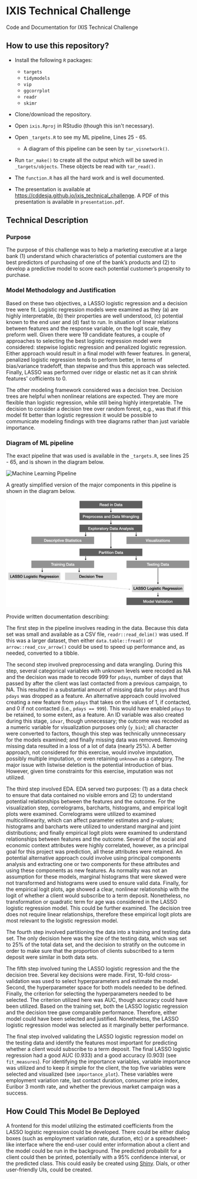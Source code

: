 # IXIS Technical Challenge
 Code and Documentation for IXIS Technical Challenge
 

## How to use this repository?
* Install the following `R` packages:
  - `targets`
  - `tidymodels`
  - `vip`
  - `ggcorrplot`
  - `readr`
  - `skimr`
 
* Clone/download the repository.

* Open `ixis.Rproj` in RStudio (though this isn't necessary).

* Open `_targets.R` to see my ML pipeline, Lines 25 - 65.
  - A diagram of this pipeline can be seen by `tar_visnetwork()`.
    
* Run `tar_make()` to create all the output which will be saved in `_targets/objects`. These objects be read with `tar_read()`. 

* The `function.R` has all the hard work and is well documented. 

* The presentation is available at https://cddesja.github.io/ixis_technical_challenge. A PDF of this presentation is available in `presentation.pdf`.

## Technical Description

### Purpose
The purpose of this challenge was to help a marketing executive at a large bank (1) understand which characteristics of potential customers are the best predictors of purchasing of one of the bank’s products and (2) to develop a predictive model to score each potential customer’s propensity to purchase. 

### Model Methodology and Justification
Based on these two objectives, a LASSO logistic regression and a decision tree were fit. Logistic regression models were examined as they (a) are highly interpretable, (b) their properties are well understood, (c) potential known to the end user and (d) fast to run. In situation of linear relations between features and the response variable, on the logit scale, they preform well. Given there were 19 candidate features, a couple of approaches to selecting the best logistic regression model were considered: stepwise logistic regression and penalized logistic regression. Either approach would result in a final model with fewer features. In general, penalized logistic regression tends to perform better, in terms of bias/variance tradefoff, than stepwise and thus this approach was selected. Finally, LASSO was performed over ridge or elastic net as it can shrink features' cofficients to 0. 

The other modeling framework considered was a decision tree. Decision trees are helpful when nonlinear relations are expected. They are more flexible than logistic regression, while still being highly interpretable. The decision to consider a decision tree over random forest, e.g., was that if this model fit better than logistic regression it would be possible to communicate modeling findings with tree diagrams rather than just variable importance. 

### Diagram of ML pipeline

The exact pipeline that was used is available in the `_targets.R`, see lines 25 - 65, and is shown in the diagram below.

![Machine Learning Pipeline](ml_pipeline.png)

A greatly simplified version of the major components in this pipeline is shown in the diagram below.

![Simplified Pipeline](simplified_pipeline.png)

Provide written documentation describing:

The first step in the pipeline involves reading in the data. Because this data set was small and available as a CSV file, `readr::read_delim()` was used. If this was a larger dataset, then either `data.table::fread()` or `arrow::read_csv_arrow()` could be used to speed up performance and, as needed, converted to a tibble.

The second step involved preprocessing and data wrangling. During this step, several categorical variables with unknown levels were recoded as NA and the decision was made to recode 999 for `pdays`, number of days that passed by after the client was last contacted from a previous campaign, to NA. This resulted in a substantial amount of missing data for `pdays` and thus `pdays` was dropped as a feature. An alternative approach could involved creating a new feature from `pdays` that takes on the values of 1, if contacted, and 0 if not contacted (i.e., `pdays == 999`). This would have enabled `pdays` to be retained, to some extent, as a feature. An ID variable was also created during this stage, `idvar`, though unnecessary; the outcome was recoded as a numeric variable for visualization purposes only (`y_bin`); all character were converted to factors, though this step was technically unnnecessary for the models examined; and finally missing data was removed. Removing missing data resulted in a loss of a lot of data (nearly 25%). A better approach, not considered for this exercise, would involve imputation, possibly multiple imputation, or even retaining `unknown` as a category. The major issue with listwise deletion is the potential introduction of bias. However, given time constraints for this exercise, imputation was not utilized.   

The third step involved EDA. EDA served two purposes: (1) as a data check to ensure that data contained no visible errors and (2) to understand potential relationships between the features and the outcome. For the visualization step, correlograms, barcharts, histograms, and empirical logit plots were examined. Correlograms were utilized to examined multicollinearity, which can affect parameter estimates and p-values; histograms and barcharts were utilized to understand marginal and joint distributions; and finally empirical logit plots were examined to understand relationships between features and the outcome. Several of the social and economic context attributes were highly correlated, however, as a principal goal for this project was prediction, all these attributes were retained. An potential alternative approach could involve using principal components analysis and extracting one or two components for these attributes and using these components as new features. As normality was not an assumption for these models, marginal histograms that were skewed were not transformed and histograms were used to ensure valid data. Finally, for the empirical logit plots, age showed a clear, nonlinear relationship with the logit of whether a client would subscribe to a term deposit. Nonetheless, no transformation or quadratic term for age was considered in the LASSO logistic regression model. This could be further examined. The decision tree does not require linear relationships, therefore these empirical logit plots are most relevant to the logistic regression model. 

The fourth step involved partitioning the data into a training and testing data set. The only decision here was the size of the testing data, which was set to 25% of the total data set, and the decision to stratify on the outcome in order to make sure that the proportion of clients subscribed to a term deposit were similar in both data sets.

The fifth step involved tuning the LASSO logistic regression and the the decision tree. Several key decisions were made. First, 10-fold cross-validation was used to select hyperparameters and estimate the model. Second, the hyperparameter space for both models needed to be defined. Finally, the criterion for selecting the hyperparameters needed to be selected. The criterion utilized here was AUC, though accuracy could have been utilized. Based on the training set, both the LASSO logistic regression and the decision tree gave comparable performance. Therefore, either model could have been selected and justified. Nonetheless, the LASSO logistic regression model was selected as it marginally better performance.

The final step involved validating the LASSO logistic regression model on the testing data and identify the features most important for predicting whether a client would subscribe to a term deposit. The final LASSO logistic regression had a good AUC (0.933) and a good accuracy (0.903) (see `fit_measures`). For identifying the importance variables, variable importance was utilized and to keep it simple for the client, the top five variables were selected and visualized (see `importance_plot`). These variables were employment variation rate, last contact duration, consumer price index, Euribor 3 month rate, and whether the previous market campaign was a success. 

## How Could This Model Be Deployed

A frontend for this model utilizing the estimated coefficients from the LASSO logistic regression could be developed. There could be either dialog boxes (such as employment variation rate, duration, etc) or a spreadsheet-like interface where the end-user could enter information about a client and the model could be run in the background. The predicted probabilit for a client could then be printed, potentially with a 95% confidence interval, or the predicted class. This could easily be created using [Shiny](https://shiny.rstudio.com/). Dials, or other user-friendly UIs, could be created.   